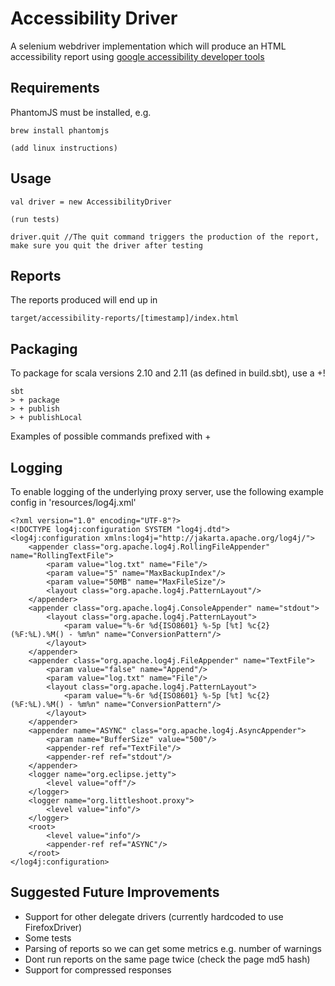 Accessibility Driver
====================

A selenium webdriver implementation which will produce an HTML accessibility report using
[google accessibility developer tools](https://github.com/GoogleChrome/accessibility-developer-tools)

Requirements
------------

PhantomJS must be installed, e.g.

    brew install phantomjs
    
    (add linux instructions)
    
Usage
-----

    val driver = new AccessibilityDriver
    
    (run tests)
    
    driver.quit //The quit command triggers the production of the report, make sure you quit the driver after testing

Reports
-------

The reports produced will end up in

    target/accessibility-reports/[timestamp]/index.html

Packaging
---------

To package for scala versions 2.10 and 2.11 (as defined in build.sbt), use a +!

    sbt
    > + package
    > + publish
    > + publishLocal
    
Examples of possible commands prefixed with +

Logging
-------

To enable logging of the underlying proxy server, use the following example config in 'resources/log4j.xml'

    <?xml version="1.0" encoding="UTF-8"?>
    <!DOCTYPE log4j:configuration SYSTEM "log4j.dtd">
    <log4j:configuration xmlns:log4j="http://jakarta.apache.org/log4j/">
        <appender class="org.apache.log4j.RollingFileAppender" name="RollingTextFile">
            <param value="log.txt" name="File"/>
            <param value="5" name="MaxBackupIndex"/>
            <param value="50MB" name="MaxFileSize"/>
            <layout class="org.apache.log4j.PatternLayout"/>
        </appender>
        <appender class="org.apache.log4j.ConsoleAppender" name="stdout">
            <layout class="org.apache.log4j.PatternLayout">
                <param value="%-6r %d{ISO8601} %-5p [%t] %c{2} (%F:%L).%M() - %m%n" name="ConversionPattern"/>
            </layout>
        </appender>
        <appender class="org.apache.log4j.FileAppender" name="TextFile">
            <param value="false" name="Append"/>
            <param value="log.txt" name="File"/>
            <layout class="org.apache.log4j.PatternLayout">
                <param value="%-6r %d{ISO8601} %-5p [%t] %c{2} (%F:%L).%M() - %m%n" name="ConversionPattern"/>
            </layout>
        </appender>
        <appender name="ASYNC" class="org.apache.log4j.AsyncAppender">
            <param name="BufferSize" value="500"/>
            <appender-ref ref="TextFile"/>
            <appender-ref ref="stdout"/>
        </appender>
        <logger name="org.eclipse.jetty">
            <level value="off"/>
        </logger>
        <logger name="org.littleshoot.proxy">
            <level value="info"/>
        </logger>
        <root>
            <level value="info"/>
            <appender-ref ref="ASYNC"/>
        </root>
    </log4j:configuration>
    
Suggested Future Improvements
-----------------------------


 * Support for other delegate drivers (currently hardcoded to use FirefoxDriver)
 * Some tests
 * Parsing of reports so we can get some metrics e.g. number of warnings
 * Dont run reports on the same page twice (check the page md5 hash)
 * Support for compressed responses
